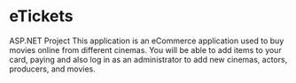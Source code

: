 # eTickets
ASP.NET Project
This application is an eCommerce application used to buy movies online from different cinemas. You will be able to add items to your card, paying and also log in as an administrator to add new cinemas, actors, producers, and movies. 
